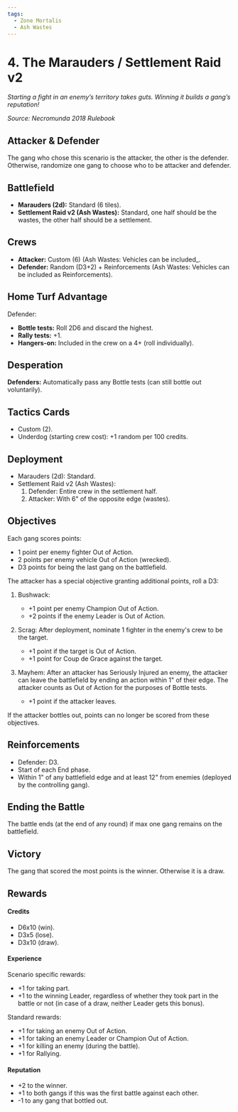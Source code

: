 ```yaml
---
tags:
  - Zone Mortalis
  - Ash Wastes
---
```


# 4. The Marauders / Settlement Raid v2

_Starting a fight in an enemy’s territory takes guts. Winning it builds a gang’s reputation!_

_Source: Necromunda 2018 Rulebook_  

## Attacker & Defender

The gang who chose this scenario is the attacker, the other is the defender. Otherwise, randomize one gang to choose who to be attacker and defender.

## Battlefield

- **Marauders (2d):** Standard (6 tiles).
- **Settlement Raid v2 (Ash Wastes):** Standard, one half should be the wastes, the other half should be a settlement.

## Crews

- **Attacker:** Custom (6) (Ash Wastes: Vehicles can be included\_.
- **Defender:** Random (D3+2) + Reinforcements (Ash Wastes: Vehicles can be included as Reinforcements).

## Home Turf Advantage

Defender:

- **Bottle tests:** Roll 2D6 and discard the highest.
- **Rally tests:** +1.
- **Hangers-on:** Included in the crew on a 4+ (roll individually).

## Desperation

**Defenders:** Automatically pass any Bottle tests (can still bottle out voluntarily).

## Tactics Cards

- Custom (2).
- Underdog (starting crew cost): +1 random per 100 credits.

## Deployment

- Marauders (2d): Standard.
- Settlement Raid v2 (Ash Wastes):
  1.  Defender: Entire crew in the settlement half.
  1.  Attacker: With 6" of the opposite edge (wastes).

## Objectives

Each gang scores points:

- 1 point per enemy fighter Out of Action.
- 2 points per enemy vehicle Out of Action (wrecked).
- D3 points for being the last gang on the battlefield.

The attacker has a special objective granting additional points, roll a D3:

1. Bushwack:

   - +1 point per enemy Champion Out of Action.
   - +2 points if the enemy Leader is Out of Action.

2. Scrag: After deployment, nominate 1 fighter in the enemy's crew to be the target.

   - +1 point if the target is Out of Action.
   - +1 point for Coup de Grace against the target.

3. Mayhem: After an attacker has Seriously Injured an enemy, the attacker can leave the battlefield by ending an action within 1" of their edge. The attacker counts as Out of Action for the purposes of Bottle tests.

   - +1 point if the attacker leaves.

If the attacker bottles out, points can no longer be scored from these objectives.

## Reinforcements

- Defender: D3.
- Start of each End phase.
- Within 1" of any battlefield edge and at least 12" from enemies (deployed by the controlling gang).

## Ending the Battle

The battle ends (at the end of any round) if max one gang remains on the battlefield.

## Victory

The gang that scored the most points is the winner. Otherwise it is a draw.

## Rewards

#### Credits

- D6x10 (win).
- D3x5 (lose).
- D3x10 (draw).

#### Experience

Scenario specific rewards:

- +1 for taking part.
- +1 to the winning Leader, regardless of whether they took part in the battle or not (in case of a draw, neither Leader gets this bonus).

Standard rewards:

- +1 for taking an enemy Out of Action.
- +1 for taking an enemy Leader or Champion Out of Action.
- +1 for killing an enemy (during the battle).
- +1 for Rallying.

#### Reputation

- +2 to the winner.
- +1 to both gangs if this was the first battle against each other.
- -1 to any gang that bottled out.
